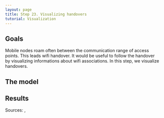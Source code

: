 ```yaml
---
layout: page
title: Step 23. Visualizing handovers
tutorial: Visualization
---
```


## Goals

Mobile nodes roam often between the communication range of access points.
This leads wifi handover. It would be useful to follow the handover by
visualizing informations about wifi associations. In this step, we visualize
handovers.

## The model

## Results

Sources: <a srcfile="../visualization/omnetpp.ini" />, <a srcfile="../visualization/VisualizationH.ned" />
